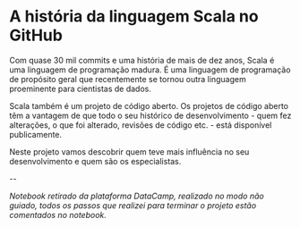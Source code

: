 # A história da linguagem Scala no GitHub 

Com quase 30 mil commits e uma história de mais de dez anos, Scala é uma linguagem de programação madura. É uma linguagem de programação de propósito geral que recentemente se tornou outra linguagem proeminente para cientistas de dados.

Scala também é um projeto de código aberto. Os projetos de código aberto têm a vantagem de que todo o seu histórico de desenvolvimento - quem fez alterações, o que foi alterado, revisões de código etc. - está disponível publicamente.

Neste projeto vamos descobrir quem teve mais influência no seu desenvolvimento e quem são os especialistas.

--

*Notebook retirado da plataforma DataCamp, realizado no modo não guiado, todos os passos que realizei para terminar o projeto estão comentados no notebook.*
